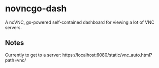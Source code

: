 # novncgo-dash

A noVNC, go-powered self-contained dashboard for viewing a lot of VNC servers.

## Notes
Currently to get to a server: 
    https://localhost:6080/static/vnc_auto.html?path=vnc/<short name goes here>